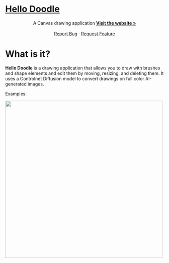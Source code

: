 <br />
<div aligh="center">
  <a href="https://hello-doodle.vercel.app/">
    <h1>Hello Doodle</h1>
  </a>
</div>

<p align="center">
  A Canvas drawing application
  <a href="https://hello-doodle.vercel.app/"><strong>Visit the website »</strong></a>
    <br />
    <br />
    <a href="https://github.com/nocturnalhum/hello-doodle/issues">Report Bug</a>
    ·
    <a href="https://github.com/nocturnalhum/hello-doodle/issues">Request Feature</a>
</p>


# What is it?

**Hello Doodle** is a drawing application that allows you to draw with brushes and shape elements and edit them by moving, resizing, and deleting them.
It uses a Controlnet Diffusion model to convert drawings on full color AI-generated images.

Examples:

<img src="https://sketch-canvas-images.s3.ca-central-1.amazonaws.com/degas_parrot.png" width="500">
